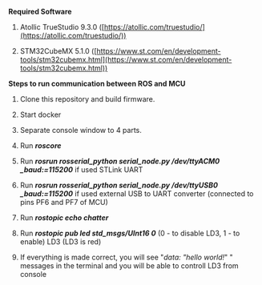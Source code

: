 **Required Software**

1.  Atollic TrueStudio 9.3.0 ([https://atollic.com/truestudio/](https://atollic.com/truestudio/))
    
2.  STM32CubeMX 5.1.0 ([https://www.st.com/en/development-tools/stm32cubemx.html](https://www.st.com/en/development-tools/stm32cubemx.html))

**Steps to run communication between ROS and MCU**
    
1.  Clone this repository and build firmware.
    
2.  Start docker
    
3.  Separate console window to 4 parts.
    
4.  Run ***roscore***
    
5.  Run ***rosrun rosserial_python serial_node.py /dev/ttyACM0 _baud:=115200*** if used STLink UART
    
6.  Run ***rosrun rosserial_python serial_node.py /dev/ttyUSB0 _baud:=115200*** if used external USB to UART converter (connected to pins PF6 and PF7 of MCU)
    
7.  Run ***rostopic echo chatter***
    
8.  Run ***rostopic pub led std_msgs/UInt16   0***    (0 - to disable LD3, 1 - to enable) LD3 (LD3 is red)
    
9.  If everything is made correct, you will see "*data: "hello world!*" " messages in the terminal and you will be able to controll LD3 from console
